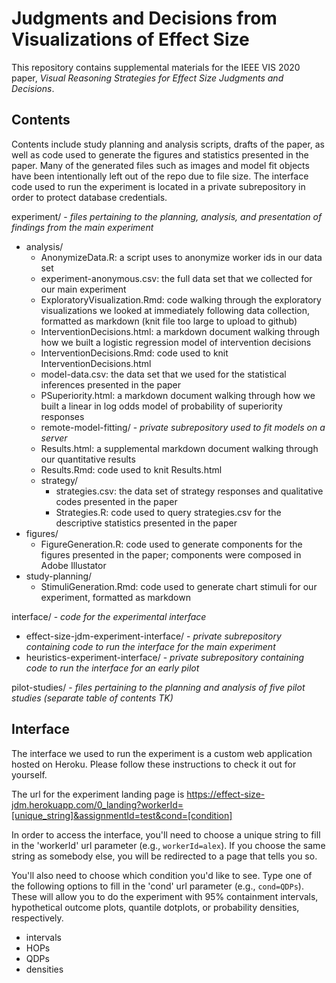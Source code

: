 # Judgments and Decisions from Visualizations of Effect Size

This repository contains supplemental materials for the IEEE VIS 2020 paper, _Visual Reasoning Strategies for Effect Size Judgments and Decisions_.

## Contents

Contents include study planning and analysis scripts, drafts of the paper, as well as code used to generate the figures and statistics presented in the paper. Many of the generated files such as images and model fit objects have been intentionally left out of the repo due to file size. The interface code used to run the experiment is located in a private subrepository in order to protect database credentials.

experiment/ - _files pertaining to the planning, analysis, and presentation of findings from the main experiment_
- analysis/
    * AnonymizeData.R: a script uses to anonymize worker ids in our data set
    * experiment-anonymous.csv: the full data set that we collected for our main experiment
    * ExploratoryVisualization.Rmd: code walking through the exploratory visualizations we looked at immediately following data collection, formatted as markdown (knit file too large to upload to github)
    * InterventionDecisions.html: a markdown document walking through how we built a logistic regression model of intervention decisions
    * InterventionDecisions.Rmd: code used to knit InterventionDecisions.html
    * model-data.csv: the data set that we used for the statistical inferences presented in the paper
    * PSuperiority.html: a markdown document walking through how we built a linear in log odds model of probability of superiority responses
    * remote-model-fitting/ - _private subrepository used to fit models on a server_
    * Results.html: a supplemental markdown document walking through our quantitative results
    * Results.Rmd: code used to knit Results.html
    * strategy/
        - strategies.csv: the data set of strategy responses and qualitative codes presented in the paper
        - Strategies.R: code used to query strategies.csv for the descriptive statistics presented in the paper
- figures/
    * FigureGeneration.R: code used to generate components for the figures presented in the paper; components were composed in Adobe Illustator
- study-planning/
    * StimuliGeneration.Rmd: code used to generate chart stimuli for our experiment, formatted as markdown

interface/ - _code for the experimental interface_
- effect-size-jdm-experiment-interface/ - _private subrepository containing code to run the interface for the main experiment_
- heuristics-experiment-interface/ - _private subrepository containing code to run the interface for an early pilot_

pilot-studies/ - _files pertaining to the planning and analysis of five pilot studies (separate table of contents TK)_ 

## Interface

The interface we used to run the experiment is a custom web application hosted on Heroku. Please follow these instructions to check it out for yourself.

The url for the experiment landing page is https://effect-size-jdm.herokuapp.com/0_landing?workerId=[unique_string]&assignmentId=test&cond=[condition]

In order to access the interface, you'll need to choose a unique string to fill in the 'workerId' url parameter (e.g., `workerId=alex`). If you choose the same string as somebody else, you will be redirected to a page that tells you so.

You'll also need to choose which condition you'd like to see. Type one of the following options to fill in the 'cond' url parameter (e.g., `cond=QDPs`). These will allow you to do the experiment with 95% containment intervals, hypothetical outcome plots, quantile dotplots, or probability densities, respectively.

- intervals
- HOPs
- QDPs
- densities
